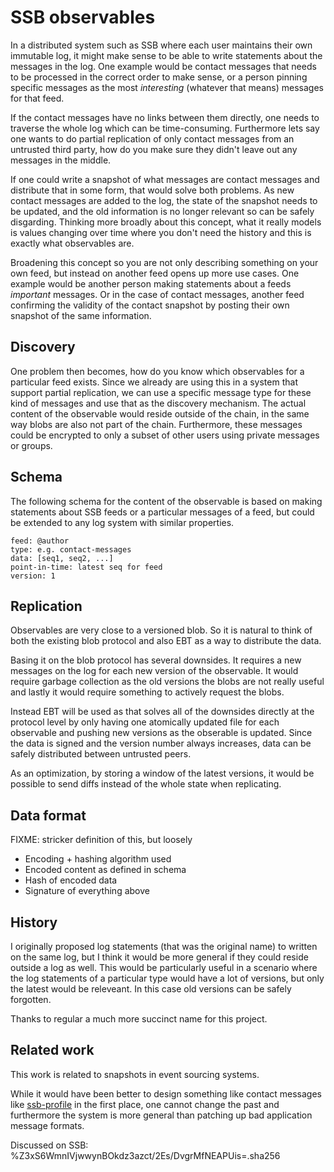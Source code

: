 # SSB observables

In a distributed system such as SSB where each user maintains their
own immutable log, it might make sense to be able to write statements
about the messages in the log. One example would be contact messages
that needs to be processed in the correct order to make sense, or a
person pinning specific messages as the most *interesting* (whatever
that means) messages for that feed.

If the contact messages have no links between them directly, one needs
to traverse the whole log which can be time-consuming. Furthermore
lets say one wants to do partial replication of only contact messages
from an untrusted third party, how do you make sure they didn't leave
out any messages in the middle.

If one could write a snapshot of what messages are contact messages
and distribute that in some form, that would solve both problems. As
new contact messages are added to the log, the state of the snapshot
needs to be updated, and the old information is no longer relevant so
can be safely disgarding. Thinking more broadly about this concept,
what it really models is values changing over time where you don't
need the history and this is exactly what observables are.

Broadening this concept so you are not only describing something on
your own feed, but instead on another feed opens up more use
cases. One example would be another person making statements about a
feeds *important* messages. Or in the case of contact messages,
another feed confirming the validity of the contact snapshot by
posting their own snapshot of the same information.

## Discovery

One problem then becomes, how do you know which observables for a
particular feed exists. Since we already are using this in a system
that support partial replication, we can use a specific message type
for these kind of messages and use that as the discovery
mechanism. The actual content of the observable would reside outside
of the chain, in the same way blobs are also not part of the
chain. Furthermore, these messages could be encrypted to only a subset
of other users using private messages or groups.

## Schema

The following schema for the content of the observable is based on
making statements about SSB feeds or a particular messages of a feed,
but could be extended to any log system with similar properties.

```
feed: @author
type: e.g. contact-messages
data: [seq1, seq2, ...]
point-in-time: latest seq for feed
version: 1
```

## Replication

Observables are very close to a versioned blob. So it is natural to
think of both the existing blob protocol and also EBT as a way to
distribute the data.

Basing it on the blob protocol has several downsides. It requires a
new messages on the log for each new version of the observable. It
would require garbage collection as the old versions the blobs are not
really useful and lastly it would require something to actively
request the blobs.

Instead EBT will be used as that solves all of the downsides directly
at the protocol level by only having one atomically updated file for
each observable and pushing new versions as the obserable is
updated. Since the data is signed and the version number always
increases, data can be safely distributed between untrusted peers.

As an optimization, by storing a window of the latest versions, it
would be possible to send diffs instead of the whole state when
replicating.

## Data format

FIXME: stricker definition of this, but loosely

- Encoding + hashing algorithm used
- Encoded content as defined in schema
- Hash of encoded data
- Signature of everything above

## History

I originally proposed log statements (that was the original name) to
written on the same log, but I think it would be more general if they
could reside outside a log as well. This would be particularly useful
in a scenario where the log statements of a particular type would have
a lot of versions, but only the latest would be releveant. In this
case old versions can be safely forgotten.

Thanks to regular a much more succinct name for this project.

## Related work

This work is related to snapshots in event sourcing systems.

While it would have been better to design something like contact
messages like [ssb-profile] in the first place, one cannot change the
past and furthermore the system is more general than patching up bad
application message formats.

Discussed on SSB: %Z3xS6WmnIVjwwynBOkdz3azct/2Es/DvgrMfNEAPUis=.sha256

[ssb-profile]: https://gitlab.com/ahau/ssb-plugins/ssb-profile
